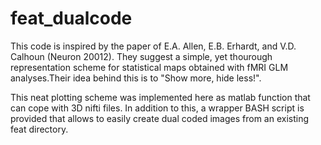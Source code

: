 feat_dualcode
=======

This code is inspired by the paper of E.A. Allen, E.B. Erhardt, and V.D. Calhoun (Neuron 20012). They suggest a simple, yet thourough representation scheme for statistical maps obtained with fMRI GLM analyses.Their idea behind this is to "Show more, hide less!". 

This neat plotting scheme was implemented here as matlab function that can cope with 3D nifti files. In addition to this, a wrapper BASH script is provided that allows to easily create dual coded images from an existing feat directory.